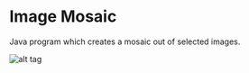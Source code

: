 # Image Mosaic
Java program which creates a mosaic out of selected images.

![alt tag](https://github.com/joelhamilton5/image_mosaic/blob/master/src/EiffelTowerSample.jpg)